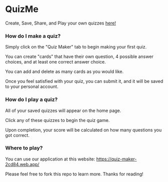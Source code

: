 # QuizMe
Create, Save, Share, and Play your own quizzes [here!](https://quiz-maker-2cd84.web.app/)

### How do I make a quiz?
Simply click on the "Quiz Maker" tab to begin making your first quiz.

You can create "cards" that have their own question, 4 possible answer choices, and at least one correct answer choice.

You can add and delete as many cards as you would like.

Once you feel satisfied with your quiz, you can submit it, and it will be saved to your personal account.


### How do I play a quiz?
All of your saved quizzes will appear on the home page.

Click any of these quizzes to begin the quiz game.

Upon completion, your score will be calculated on how many questions you got correct.

### Where to play?
You can use our application at this website: https://quiz-maker-2cd84.web.app/


Please feel free to fork this repo to learn more.
Thanks for reading!
